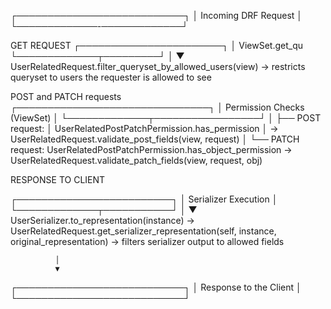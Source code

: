 ┌───────────────────────────┐
│ Incoming DRF Request │
└─────────────-─────────────┘

GET REQUEST
┌───────────────────────┐
│ ViewSet.get_qu
└─────────────┬─────────┘
│
▼
UserRelatedRequest.filter_queryset_by_allowed_users(view)
→ restricts queryset to users the requester is allowed to see

POST and PATCH requests
┌───────────────────────────────┐
│ Permission Checks (ViewSet) │
└─────────────┬─────────────────┘
│
├── POST request:
│ UserRelatedPostPatchPermission.has_permission
│ → UserRelatedRequest.validate_post_fields(view, request)
│
└── PATCH request:
UserRelatedPostPatchPermission.has_object_permission
→ UserRelatedRequest.validate_patch_fields(view, request, obj)

RESPONSE TO CLIENT

┌─────────────────────────┐
│ Serializer Execution │
└─────────────┬───────────┘
│
▼
UserSerializer.to_representation(instance)
→ UserRelatedRequest.get_serializer_representation(self, instance, original_representation)
→ filters serializer output to allowed fields

```
          │
          ▼
```

┌───────────────────────────┐
│ Response to the Client │
└───────────────────────────┘
